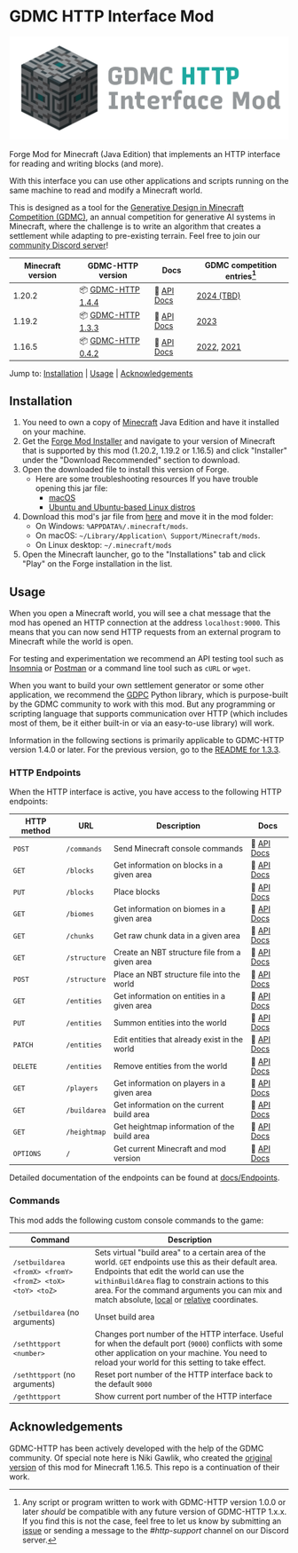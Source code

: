 # GDMC HTTP Interface Mod

![logo](./src/main/resources/logo.png)

Forge Mod for Minecraft (Java Edition) that implements an HTTP interface for reading and writing blocks (and more).

With this interface you can use other applications and scripts running on the same machine to read and modify a Minecraft world.

This is designed as a tool for the [Generative Design in Minecraft Competition (GDMC)](https://gendesignmc.wikidot.com), an annual competition for generative AI systems in Minecraft, where the challenge is to write an algorithm that creates a settlement while adapting to pre-existing terrain. Feel free to join our [community Discord server](https://discord.gg/YwpPCRQWND)!

| Minecraft version | GDMC-HTTP version                                                                           | Docs                                                                                          | GDMC competition entries[^1]                                                                                                                                             |
|-------------------|---------------------------------------------------------------------------------------------|-----------------------------------------------------------------------------------------------|--------------------------------------------------------------------------------------------------------------------------------------------------------------------------|
| 1.20.2            | 📦 [GDMC-HTTP 1.4.4](https://github.com/Niels-NTG/gdmc_http_interface/releases/tag/v1.4.4)  | 📒 [API Docs](https://github.com/Niels-NTG/gdmc_http_interface/tree/v1.4.4/docs/Endpoints.md) | [2024 (TBD)](https://gendesignmc.wikidot.com/wiki:2024-settlement-generation-competition)                                                                                |
| 1.19.2            | 📦 [GDMC-HTTP 1.3.3](https://github.com/Niels-NTG/gdmc_http_interface/releases/tag/v1.3.3)  | 📒 [API Docs](https://github.com/Niels-NTG/gdmc_http_interface/tree/v1.3.3/docs/Endpoints.md) | [2023](https://gendesignmc.wikidot.com/wiki:2023-settlement-generation-competition)                                                                                      |
| 1.16.5            | 📦 [GDMC-HTTP 0.4.2](https://github.com/nikigawlik/gdmc_http_interface/releases/tag/v0.4.2) | 📒 [API Docs](https://github.com/nikigawlik/gdmc_http_interface/wiki)                         | [2022](https://gendesignmc.wikidot.com/wiki:2022-settlement-generation-competition), [2021](https://gendesignmc.wikidot.com/wiki:2021-settlement-generation-competition) |

[^1]: Any script or program written to work with GDMC-HTTP version 1.0.0 or later *should* be compatible with any future version of GDMC-HTTP 1.x.x. If you find this is not the case, feel free to let us know by submitting an [issue](https://github.com/Niels-NTG/gdmc_http_interface/issues) or sending a message to the *#http-support* channel on our Discord server.

Jump to: [Installation](#Installation) | [Usage](#Usage) | [Acknowledgements](#Acknowledgements)

## Installation

1. You need to own a copy of [Minecraft](https://www.minecraft.net/) Java Edition and have it installed on your machine.
2. Get the [Forge Mod Installer](https://files.minecraftforge.net/net/minecraftforge/forge/) and navigate to your version of Minecraft that is supported by this mod (1.20.2, 1.19.2 or 1.16.5) and click "Installer" under the "Download Recommended" section to download.
3. Open the downloaded file to install this version of Forge.
    - Here are some troubleshooting resources If you have trouble opening this jar file:
        - [macOS](https://discussions.apple.com/thread/252960079)
        - [Ubuntu and Ubuntu-based Linux distros](https://itsfoss.com/run-jar-file-ubuntu-linux/)
4. Download this mod's jar file from [here](https://github.com/Niels-NTG/gdmc_http_interface/releases/latest) and move it in the mod folder:
    - On Windows: `%APPDATA%/.minecraft/mods`.
    - On macOS: `~/Library/Application\ Support/Minecraft/mods`.
    - On Linux desktop: `~/.minecraft/mods`
5. Open the Minecraft launcher, go to the "Installations" tab and click "Play" on the Forge installation in the list.

## Usage

When you open a Minecraft world, you will see a chat message that the mod has opened an HTTP connection at the address `localhost:9000`. This means that you can now send HTTP requests from an external program to Minecraft while the world is open.

For testing and experimentation we recommend an API testing tool such as [Insomnia](https://insomnia.rest/) or [Postman](https://www.postman.com/) or a command line tool such as `cURL` or `wget`.

When you want to build your own settlement generator or some other application, we recommend the [GDPC](https://github.com/avdstaaij/gdpc) Python library, which is purpose-built by the GDMC community to work with this mod. But any programming or scripting language that supports communication over HTTP (which includes most of them, be it either built-in or via an easy-to-use library) will work.

Information in the following sections is primarily applicable to GDMC-HTTP version 1.4.0 or later. For the previous version, go to the [README for 1.3.3](https://github.com/Niels-NTG/gdmc_http_interface/blob/v1.3.3/README.md#Usage).

### HTTP Endpoints

When the HTTP interface is active, you have access to the following HTTP endpoints:

| HTTP method | URL          | Description                                    | Docs                                                                                                                                   |
|-------------|--------------|------------------------------------------------|----------------------------------------------------------------------------------------------------------------------------------------|
| `POST`      | `/commands`  | Send Minecraft console commands                | 📒 [API Docs](https://github.com/Niels-NTG/gdmc_http_interface/blob/v1.4.4/docs/Endpoints.md#Send-Commands-POST-commands)              |
| `GET`       | `/blocks`    | Get information on blocks in a given area      | 📒 [API Docs](https://github.com/Niels-NTG/gdmc_http_interface/blob/v1.4.4/docs/Endpoints.md#Read-blocks-GET-blocks)                   |
| `PUT`       | `/blocks`    | Place blocks                                   | 📒 [API Docs](https://github.com/Niels-NTG/gdmc_http_interface/blob/v1.4.4/docs/Endpoints.md#Place-blocks-PUT-blocks)                  |
| `GET`       | `/biomes`    | Get information on biomes in a given area      | 📒 [API Docs](https://github.com/Niels-NTG/gdmc_http_interface/blob/v1.4.4/docs/Endpoints.md#Read-biomes-GET-biomes)                   |
| `GET`       | `/chunks`    | Get raw chunk data in a given area             | 📒 [API Docs](https://github.com/Niels-NTG/gdmc_http_interface/blob/v1.4.4/docs/Endpoints.md#Read-chunk-data-get-chunks)               |
| `GET`       | `/structure` | Create an NBT structure file from a given area | 📒 [API Docs](https://github.com/Niels-NTG/gdmc_http_interface/blob/v1.4.4/docs/Endpoints.md#Create-NBT-structure-file-get-structure)  |
| `POST`      | `/structure` | Place an NBT structure file into the world     | 📒 [API Docs](https://github.com/Niels-NTG/gdmc_http_interface/blob/v1.4.4/docs/Endpoints.md#Place-NBT-structure-file-POST-structure)  |
| `GET`       | `/entities`  | Get information on entities in a given area    | 📒 [API Docs](https://github.com/Niels-NTG/gdmc_http_interface/blob/v1.4.4/docs/Endpoints.md#Read-entities-GET-entities)               |
| `PUT`       | `/entities`  | Summon entities into the world                 | 📒 [API Docs](https://github.com/Niels-NTG/gdmc_http_interface/blob/v1.4.4/docs/Endpoints.md#Create-entities-PUT-entities)             |
| `PATCH`     | `/entities`  | Edit entities that already exist in the world  | 📒 [API Docs](https://github.com/Niels-NTG/gdmc_http_interface/blob/v1.4.4/docs/Endpoints.md#Edit-entities-PATCH-entities)             |
| `DELETE`    | `/entities`  | Remove entities from the world                 | 📒 [API Docs](https://github.com/Niels-NTG/gdmc_http_interface/blob/v1.4.4/docs/Endpoints.md#Remove-entities-DELETE-entities)          |
| `GET`       | `/players`   | Get information on players in a given area     | 📒 [API Docs](https://github.com/Niels-NTG/gdmc_http_interface/blob/v1.4.4/docs/Endpoints.md#Read-players-GET-players)                 |
| `GET`       | `/buildarea` | Get information on the current build area      | 📒 [API Docs](https://github.com/Niels-NTG/gdmc_http_interface/blob/v1.4.4/docs/Endpoints.md#Get-build-area-GET-buildarea)             |
| `GET`       | `/heightmap` | Get heightmap information of the build area    | 📒 [API Docs](https://github.com/Niels-NTG/gdmc_http_interface/blob/v1.4.4/docs/Endpoints.md#Get-heightmap-GET-heightmap)              |
| `OPTIONS`   | `/`          | Get current Minecraft and mod version          | 📒 [API Docs](https://github.com/Niels-NTG/gdmc_http_interface/blob/v1.4.4/docs/Endpoints.md#Read-HTTP-interface-information-OPTIONS-) |

Detailed documentation of the endpoints can be found at [docs/Endpoints](./docs/Endpoints.md).

### Commands

This mod adds the following custom console commands to the game:

| Command                                                   | Description                                                                                                                                                                                                                                                                                                                                                                                                                         |
|-----------------------------------------------------------|-------------------------------------------------------------------------------------------------------------------------------------------------------------------------------------------------------------------------------------------------------------------------------------------------------------------------------------------------------------------------------------------------------------------------------------|
| `/setbuildarea <fromX> <fromY> <fromZ> <toX> <toY> <toZ>` | Sets virtual "build area" to a certain area of the world. `GET` endpoints use this as their default area. Endpoints that edit the world can use the `withinBuildArea` flag to constrain actions to this area. For the command arguments you can mix and match absolute, [local](https://minecraft.wiki/w/Coordinates#Local_coordinates) or [relative](https://minecraft.wiki/w/Coordinates#Relative_world_coordinates) coordinates. |
| `/setbuildarea` (no arguments)                            | Unset build area                                                                                                                                                                                                                                                                                                                                                                                                                    |
| `/sethttpport <number>`                                   | Changes port number of the HTTP interface. Useful for when the default port (`9000`) conflicts with some other application on your machine. You need to reload your world for this setting to take effect.                                                                                                                                                                                                                          |
| `/sethttpport` (no arguments)                             | Reset port number of the HTTP interface back to the default `9000`                                                                                                                                                                                                                                                                                                                                                                  |
| `/gethttpport`                                            | Show current port number of the HTTP interface                                                                                                                                                                                                                                                                                                                                                                                      |


## Acknowledgements

GDMC-HTTP has been actively developed with the help of the GDMC community. Of special note here is Niki Gawlik, who created the [original version](https://github.com/nilsgawlik/gdmc_http_interface) of this mod for Minecraft 1.16.5. This repo is a continuation of their work.
